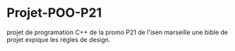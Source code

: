 # Projet-POO-P21
projet de programation C++ de la promo P21 de l'isen marseille
une bible de projet expique les règles de design.
